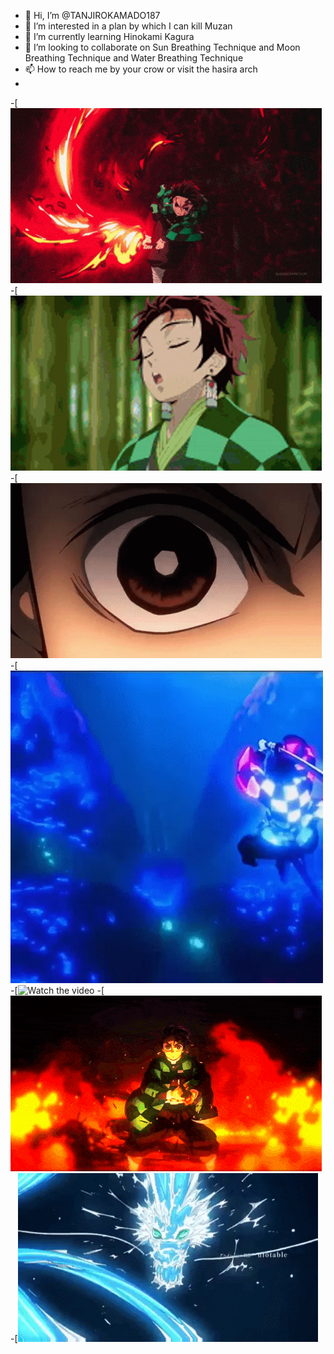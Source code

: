 - 👋 Hi, I’m @TANJIROKAMADO187
- 👀 I’m interested in a plan by which I can kill Muzan
- 🌱 I’m currently learning Hinokami Kagura
- 💞️ I’m looking to collaborate on Sun Breathing Technique and Moon Breathing Technique and Water Breathing Technique
- 📫 How to reach me by your crow or visit the hasira arch
- 
-[![Watch the video](https://github.com/TANJIROKAMADO187/REPO1/blob/main/171970590-61e55510-c891-4509-aefc-1e8136ca9ee8.gif?raw=true)
-[![Watch the video](https://github.com/TANJIROKAMADO187/REPO1/blob/main/tanjiro.gif?raw=true)
-[![Watch the video](https://github.com/TANJIROKAMADO187/REPO1/blob/main/tanjiro-tanjiro-hinokami-kagura.gif?raw=true)
-[![Watch the video](https://raw.githubusercontent.com/TANJIROKAMADO187/REPO1/main/tanjiro-kamado-sun-breathing-l47d2q3kznypr4dr.webp)
-[![Watch the video](https://raw.githubusercontent.com/TANJIROKAMADO187/REPO1/main/main-qimg-8b40ae32dea31bb0b7dbded074959d4a.webp)
-[![Watch the video](https://github.com/TANJIROKAMADO187/REPO1/blob/main/tanjiro-kamado-kamado-tanjiro.gif?raw=true)
-[![Watch the video](https://github.com/TANJIROKAMADO187/REPO1/blob/main/364422138304a7067a8077d21c192f3a.gif?raw=true)
<!---
TANJIROKAMADO187/TANJIROKAMADO187 is a ✨ special ✨ repository because its `README.md` (this file) appears on your GitHub profile.
You can click the Preview link to take a look at your changes.
--->
